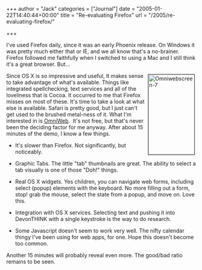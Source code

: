 +++
author = "Jack"
categories = ["Journal"]
date = "2005-01-22T14:40:44+00:00"
title = "Re-evaluating Firefox"
url = "/2005/re-evaluating-firefox/"

+++

I've used Firefox daily, since it was an early Phoenix release. On Windows it was pretty much either that or IE, and we all know that's a no-brainer. Firefox followed me faithfully when I switched to using a Mac and I still think it's a great browser. But&#8230;

<img src="/images/blog/omniwebscreen-7.jpg" height="212" width="122" border="1" align="right" hspace="4" vspace="4" alt="Omniwebscreen-7" />

Since OS X is so impressive and useful, It makes sense to take advantage of what's available. Things like integrated spellchecking, text services and all of the loveliness that is Cocoa. It occurred to me that Firefox misses on most of these. It's time to take a look at what else is available. Safari is pretty good, but I just can't get used to the brushed metal-ness of it. What I'm interested in is [OmniWeb][1].&nbsp; It's not free, but that's never been the deciding factor for me anyway. After about 15 minutes of the demo, I know a few things.

</p> 

  * It's slower than Firefox. Not significantly, but noticeably. 


  * Graphic Tabs. The little "tab" thumbnails are great. The ability to select a tab visually is one of those "Doh!" things.


  * Real OS X widgets. Yes children, you can navigate web forms, including select (popup) elements with the keyboard. No more filling out a form, stop! grab the mouse, select the state from a popup, and move on. Love this.


  * Integration with OS X services. Selecting text and pushing it into DevonTHINK with a single keystroke is the way to do research.


  * Some Javascript doesn't seem to work very well. The nifty calendar thingy I've been using for web apps, for one. Hope this doesn't become too common.
</ul> 

Another 15 minutes will probably reveal even more. The good/bad ratio remains to be seen.

 [1]: http://www.omnigroup.com/applications/omniweb/
